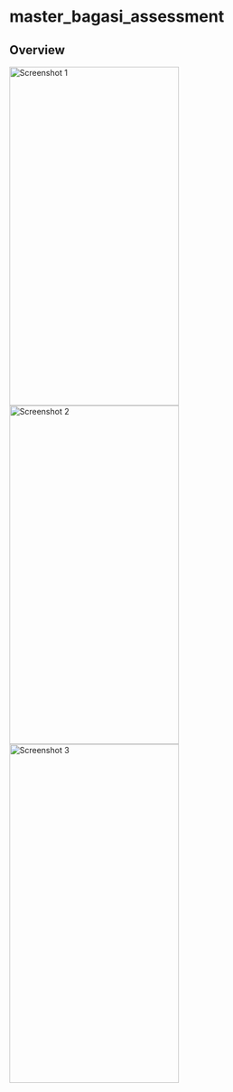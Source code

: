 # master_bagasi_assessment

## Overview
<img src="https://drive.google.com/file/d/1VYKXpQ2ewPJ7xNqU_el0yz98g1jJgHwi/view?usp=sharing" alt="Screenshot 1" width="300" height="600">
<img src="https://drive.google.com/file/d/1s5f3FWIqNwO05rnE8Bmj90IAffby2jtF/view?usp=sharing" alt="Screenshot 2" width="300" height="600">
<img src="https://drive.google.com/file/d/1rx9WCqo5VRCv3NKazKOElD6eyBn-IG_r/view?usp=sharing" alt="Screenshot 3" width="300" height="600">
